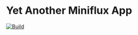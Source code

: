# Yet Another Miniflux App

[![Build](https://github.com/Soontao/MinifluxApp/actions/workflows/node.js.yml/badge.svg)](https://github.com/Soontao/MinifluxApp/actions/workflows/node.js.yml)

